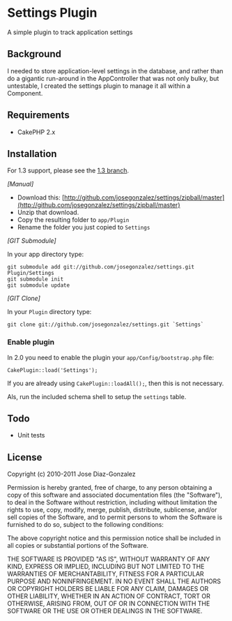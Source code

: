 # Settings Plugin

A simple plugin to track application settings

## Background

I needed to store application-level settings in the database, and rather than do a gigantic run-around in the AppController that was not only bulky, but untestable, I created the settings plugin to manage it all within a Component.

## Requirements

* CakePHP 2.x

## Installation

For 1.3 support, please see the [1.3 branch](https://github.com/josegonzalez/settings/tree/1.3).

_[Manual]_

* Download this: [http://github.com/josegonzalez/settings/zipball/master](http://github.com/josegonzalez/settings/zipball/master)
* Unzip that download.
* Copy the resulting folder to `app/Plugin`
* Rename the folder you just copied to `Settings`

_[GIT Submodule]_

In your app directory type:

	git submodule add git://github.com/josegonzalez/settings.git Plugin/Settings
	git submodule init
	git submodule update


_[GIT Clone]_

In your `Plugin` directory type:

	git clone git://github.com/josegonzalez/settings.git `Settings`

### Enable plugin

In 2.0 you need to enable the plugin your `app/Config/bootstrap.php` file:

	CakePlugin::load('Settings');

If you are already using `CakePlugin::loadAll();`, then this is not necessary.

Als, run the included schema shell to setup the `settings` table.

## Todo

* Unit tests

## License

Copyright (c) 2010-2011 Jose Diaz-Gonzalez

Permission is hereby granted, free of charge, to any person obtaining a copy
of this software and associated documentation files (the "Software"), to deal
in the Software without restriction, including without limitation the rights
to use, copy, modify, merge, publish, distribute, sublicense, and/or sell
copies of the Software, and to permit persons to whom the Software is
furnished to do so, subject to the following conditions:

The above copyright notice and this permission notice shall be included in
all copies or substantial portions of the Software.

THE SOFTWARE IS PROVIDED "AS IS", WITHOUT WARRANTY OF ANY KIND, EXPRESS OR
IMPLIED, INCLUDING BUT NOT LIMITED TO THE WARRANTIES OF MERCHANTABILITY,
FITNESS FOR A PARTICULAR PURPOSE AND NONINFRINGEMENT. IN NO EVENT SHALL THE
AUTHORS OR COPYRIGHT HOLDERS BE LIABLE FOR ANY CLAIM, DAMAGES OR OTHER
LIABILITY, WHETHER IN AN ACTION OF CONTRACT, TORT OR OTHERWISE, ARISING FROM,
OUT OF OR IN CONNECTION WITH THE SOFTWARE OR THE USE OR OTHER DEALINGS IN
THE SOFTWARE.